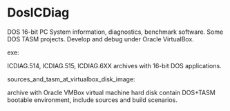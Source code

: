 # DosICDiag
DOS 16-bit PC System information, diagnostics,
benchmark software.
Some DOS TASM projects.
Develop and debug under Oracle VirtualBox.

exe:

ICDIAG.514, ICDIAG.515, ICDIAG.6XX
archives with 16-bit DOS applications.

sources_and_tasm_at_virtualbox_disk_image:

archive with Oracle VMBox
virtual machine hard disk contain
DOS+TASM bootable environment,
include sources and build scenarios.

